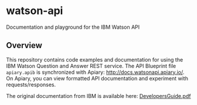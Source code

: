 watson-api
==========

Documentation and playground for the IBM Watson API

## Overview

This repository contains code examples and documentation for using the IBM Watson Question and Answer REST service.
The API Blueprint file `apiary.apib` is synchronized with Apiary: <http://docs.watsonapi.apiary.io/>. On Apiary,
you can view formatted API documentation and experiment with requests/responses.

The original documentation from IBM is available here:
[DevelopersGuide.pdf](WatsonPlatformSDK-20140321-1046/com.ibm.watson.sdk.doc/DevelopersGuide.pdf?raw=true)
